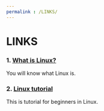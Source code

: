 ```yaml
---
permalink : /LINKS/
---
```


# LINKS

### 1. [What is Linux?](https://www.youtube.com/watch?v=zA3vmx0GaO8)
You will know what Linux is.

### 2. [Linux tutorial](https://www.youtube.com/watch?v=V1y-mbWM3B8)
This is tutorial for beginners in Linux.
